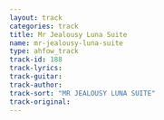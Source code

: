 ```yaml
---
layout: track
categories: track
title: Mr Jealousy Luna Suite
name: mr-jealousy-luna-suite
type: ahfow_track
track-id: 188
track-lyrics: 
track-guitar: 
track-author: 
track-sort: "MR JEALOUSY LUNA SUITE"
track-original: 
---
```

